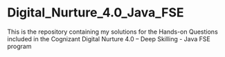 # Digital_Nurture_4.0_Java_FSE
This is the repository containing my solutions for the Hands-on Questions included in the Cognizant Digital Nurture 4.0 – Deep Skilling - Java FSE program
